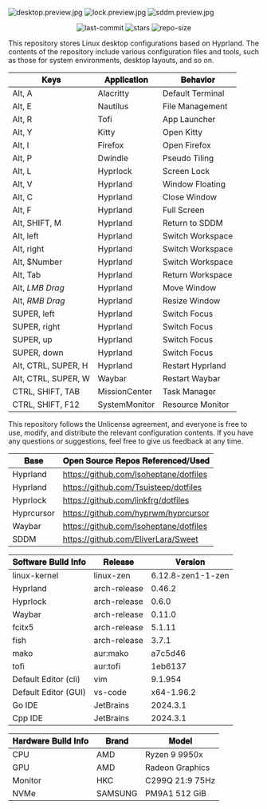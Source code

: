 ![desktop.preview.jpg](https://github.com/Crimsonet/Crimsonet/blob/main/preview/desktop.preview.jpg)
![lock.preview.jpg](https://github.com/Crimsonet/Crimsonet/blob/main/preview/lock.preview.jpg)
![sddm.preview.jpg](https://github.com/Crimsonet/Crimsonet/blob/main/preview/sddm.preview.jpg)

<div align="center">
    <img src="https://img.shields.io/github/last-commit/Crimsonet/dotfiles?style=for-the-badge&color=ffb4a2&labelColor=201a19" alt="last-commit">
    <img src="https://img.shields.io/github/stars/Crimsonet/dotfiles?style=for-the-badge&color=e6c419&labelColor=1d1b16" alt="stars">
    <img src="https://img.shields.io/github/repo-size/Crimsonet/dotfiles?style=for-the-badge&color=a8c7ff&labelColor=1a1b1f" alt="repo-size">
</div>

This repository stores Linux desktop configurations based on Hyprland.
The contents of the repository include various configuration files and tools, 
such as those for system environments, desktop layouts, and so on.

| **𝐊𝐞𝐲𝐬**        | **𝐀𝐩𝐩𝐥𝐢𝐜𝐚𝐭𝐢𝐨𝐧** | **𝐁𝐞𝐡𝐚𝐯𝐢𝐨𝐫** |
|---------------------|----------------------------|----------------------|
| Alt, A              | Alacritty                  | Default Terminal     |
| Alt, E              | Nautilus                   | File Management      |
| Alt, R              | Tofi                       | App Launcher         |
| Alt, Y              | Kitty                      | Open Kitty           |
| Alt, I              | Firefox                    | Open Firefox         |
| Alt, P              | Dwindle                    | Pseudo Tiling        |
| Alt, L              | Hyprlock                   | Screen Lock          |
| Alt, V              | Hyprland                   | Window Floating      |
| Alt, C              | Hyprland                   | Close Window         |
| Alt, F              | Hyprland                   | Full Screen          |
| Alt, SHIFT, M       | Hyprland                   | Return to SDDM       |
| Alt, left           | Hyprland                   | Switch Workspace     |
| Alt, right          | Hyprland                   | Switch Workspace     |
| Alt, $Number        | Hyprland                   | Switch Workspace     |
| Alt, Tab            | Hyprland                   | Return Workspace     |
| Alt, *LMB Drag*     | Hyprland                   | Move Window          |
| Alt, *RMB Drag*     | Hyprland                   | Resize Window        |
| SUPER, left         | Hyprland                   | Switch Focus         |
| SUPER, right        | Hyprland                   | Switch Focus         |
| SUPER, up           | Hyprland                   | Switch Focus         |
| SUPER, down         | Hyprland                   | Switch Focus         |
| Alt, CTRL, SUPER, H | Hyprland                   | Restart Hyprland     |
| Alt, CTRL, SUPER, W | Waybar                     | Restart Waybar       |
| CTRL, SHIFT, TAB    | MissionCenter              | Task Manager         |
| CTRL, SHIFT, F12    | SystemMonitor              | Resource Monitor     |

This repository follows the Unlicense agreement, and everyone is free to use,
modify, and distribute the relevant configuration contents.
If you have any questions or suggestions, feel free to give us feedback at any time.

| **𝐁𝐚𝐬𝐞** | **𝐎𝐩𝐞𝐧 𝐒𝐨𝐮𝐫𝐜𝐞 𝐑𝐞𝐩𝐨𝐬 𝐑𝐞𝐟𝐞𝐫𝐞𝐧𝐜𝐞𝐝/𝐔𝐬𝐞𝐝** |
|--------------|--------------------------------------------------------------------|
| Hyprland     | https://github.com/Isoheptane/dotfiles                             |
| Hyprland     | https://github.com/Tsuisteep/dotfiles                              |
| Hyprlock     | https://github.com/linkfrg/dotfiles                                |
| Hyprcursor   | https://github.com/hyprwm/hyprcursor                               |
| Waybar       | https://github.com/Isoheptane/dotfiles                             |
| SDDM         | https://github.com/EliverLara/Sweet                                |

| **𝐒𝐨𝐟𝐭𝐰𝐚𝐫𝐞 𝐁𝐮𝐢𝐥𝐝 𝐈𝐧𝐟𝐨** | **𝐑𝐞𝐥𝐞𝐚𝐬𝐞** | **𝐕𝐞𝐫𝐬𝐢𝐨𝐧** |
|------------------------------------------|--------------------|--------------------|
| linux-kernel                             | linux-zen          | 6.12.8-zen1-1-zen  |
| Hyprland                                 | arch-release       | 0.46.2             |
| Hyprlock                                 | arch-release       | 0.6.0              |
| Waybar                                   | arch-release       | 0.11.0             |
| fcitx5                                   | arch-release       | 5.1.11             |
| fish                                     | arch-release       | 3.7.1              |
| mako                                     | aur:mako           | a7c5d46            |
| tofi                                     | aur:tofi           | 1eb6137            |
| Default Editor (cli)                     | vim                | 9.1.954            |
| Default Editor (GUI)                     | vs-code            | x64-1.96.2         |
| Go IDE                                   | JetBrains          | 2024.3.1           | 
| Cpp IDE                                  | JetBrains          | 2024.3.1           |

| **𝐇𝐚𝐫𝐝𝐰𝐚𝐫𝐞 𝐁𝐮𝐢𝐥𝐝 𝐈𝐧𝐟𝐨** | **𝐁𝐫𝐚𝐧𝐝** | **𝐌𝐨𝐝𝐞𝐥**   |
|------------------------------------------|----------------|------------------|
| CPU                                      | AMD            | Ryzen 9 9950x    |
| GPU                                      | AMD            | Radeon Graphics  |
| Monitor                                  | HKC            | C299Q 21:9 75Hz  |
| NVMe                                     | SAMSUNG        | PM9A1 512 GiB    |
